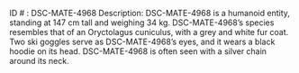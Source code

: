 ID # : DSC-MATE-4968
Description: DSC-MATE-4968 is a humanoid entity, standing at 147 cm tall and weighing 34 kg. DSC-MATE-4968’s species resembles that of an Oryctolagus cuniculus, with a grey and white fur coat. Two ski goggles serve as DSC-MATE-4968’s eyes, and it wears a black hoodie on its head. DSC-MATE-4968 is often seen with a silver chain around its neck.